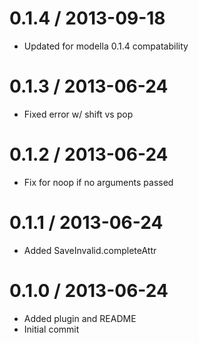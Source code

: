 
0.1.4 / 2013-09-18 
==================

  * Updated for modella 0.1.4 compatability

0.1.3 / 2013-06-24 
==================

  * Fixed error w/ shift vs pop

0.1.2 / 2013-06-24 
==================

  * Fix for noop if no arguments passed

0.1.1 / 2013-06-24 
==================

  * Added SaveInvalid.completeAttr

0.1.0 / 2013-06-24 
==================

  * Added plugin and README
  * Initial commit
